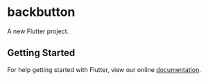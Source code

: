 # backbutton

A new Flutter project.

## Getting Started

For help getting started with Flutter, view our online
[documentation](https://flutter.io/).
